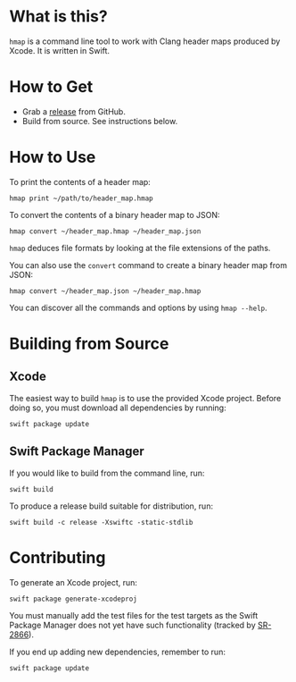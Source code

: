 # What is this?

`hmap` is a command line tool to work with Clang header maps produced by Xcode.
It is written in Swift.

# How to Get

- Grab a [release](https://github.com/milend/hmap/releases) from GitHub.
- Build from source. See instructions below.

# How to Use

To print the contents of a header map:

    hmap print ~/path/to/header_map.hmap

To convert the contents of a binary header map to JSON:

    hmap convert ~/header_map.hmap ~/header_map.json

`hmap` deduces file formats by looking at the file extensions of the paths.

You can also use the `convert` command to create a binary header map from JSON:

    hmap convert ~/header_map.json ~/header_map.hmap

You can discover all the commands and options by using `hmap --help`.

# Building from Source

## Xcode

The easiest way to build `hmap` is to use the provided Xcode project. Before
doing so, you must download all dependencies by running:

    swift package update

## Swift Package Manager

If you would like to build from the command line, run:

    swift build

To produce a release build suitable for distribution, run:

    swift build -c release -Xswiftc -static-stdlib

# Contributing

To generate an Xcode project, run:

    swift package generate-xcodeproj

You must manually add the test files for the test targets as the Swift Package
Manager does not yet have such functionality (tracked by
[SR-2866](https://bugs.swift.org/browse/SR-2866)).

If you end up adding new dependencies, remember to run:

    swift package update
